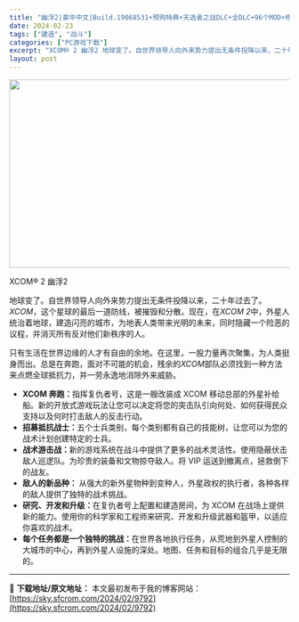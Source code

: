 ```yaml
---
title: "幽浮2|豪华中文|Build.19068531+预购特典+天选者之战DLC+全DLC+96个MOD+修改器|解压即撸|"
date: 2024-02-23
tags: ["建造", "战斗"]
categories: ["PC游戏下载"]
excerpt: "XCOM® 2 幽浮2 地球变了。自世界领导人向外来势力提出无条件投降以来，二十年过去了。XCOM，这个星球的最后一道防线，被摧毁和分散。现在，在XCOM 2中，外星人统治着地球，建造闪亮的城市，为地表人类带来光明的未来，同时隐藏一个险恶的议程，并消灭所有反对他们新秩序的人。 只有生活在世界边缘的人&hellip;"
layout: post
---
```


<img class="aligncenter size-full wp-image-140546" src="https://sky.sfcrom.com/wp-content/uploads/2024/02/2025071510583973.webp" alt="" width="600" height="338" />

XCOM® 2 幽浮2

地球变了。自世界领导人向外来势力提出无条件投降以来，二十年过去了。<i>XCOM</i>，这个星球的最后一道防线，被摧毁和分散。现在，在<i>XCOM 2</i>中，外星人统治着地球，建造闪亮的城市，为地表人类带来光明的未来，同时隐藏一个险恶的议程，并消灭所有反对他们新秩序的人。

只有生活在世界边缘的人才有自由的余地。在这里，一股力量再次聚集，为人类挺身而出。总是在奔跑，面对不可能的机会，残余的<i>XCOM</i>部队必须找到一种方法来点燃全球抵抗力，并一劳永逸地消除外来威胁。
<ul>
 	<li><b>XCOM 奔跑：</b>指挥复仇者号，这是一艘改装成 XCOM 移动总部的外星补给船。新的开放式游戏玩法让您可以决定将您的突击队引向何处、如何获得民众支持以及何时打击敌人的反击行动。</li>
 	<li><b>招募抵抗战士：</b>五个士兵类别，每个类别都有自己的技能树，让您可以为您的战术计划创建特定的士兵。</li>
 	<li><b>战术游击战：</b>新的游戏系统在战斗中提供了更多的战术灵活性。使用隐蔽伏击敌人巡逻队。为珍贵的装备和文物掠夺敌人。将 VIP 运送到撤离点，拯救倒下的战友。</li>
 	<li><b>敌人的新品种： </b>从强大的新外星物种到变种人，外星政权的执行者，各种各样的敌人提供了独特的战术挑战。</li>
 	<li><b>研究、开发和升级：</b>在复仇者号上配置和建造房间，为 XCOM 在战场上提供新的能力。使用你的科学家和工程师来研究、开发和升级武器和盔甲，以适应你喜欢的战术。</li>
 	<li><b>每个任务都是一个独特的挑战：</b>在世界各地执行任务，从荒地到外星人控制的大城市的中心，再到外星人设施的深处。地图、任务和目标的组合几乎是无限的。</li>
</ul>
<!--wechatfans end-->

---
📖 **下载地址/原文地址：** 本文最初发布于我的博客网站：[https://sky.sfcrom.com/2024/02/9792](https://sky.sfcrom.com/2024/02/9792)
